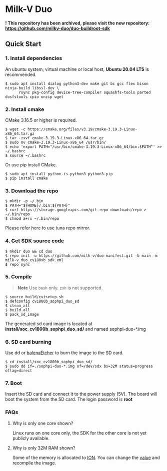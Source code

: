 # Milk-V Duo

**! This repository has been archived, please visit the new repository: https://github.com/milkv-duo/duo-buildroot-sdk**

## Quick Start

### 1. Install dependencies
An ubuntu system, virtual machine or local host, **Ubuntu 20.04 LTS** is recommended.
```
$ sudo apt install dialog python3-dev make git bc gcc flex bison ninja-build libssl-dev \
      rsync pkg-config device-tree-compiler squashfs-tools parted dosfstools cpio unzip wget
```

### 2. Install cmake
CMake 3.16.5 or higher is required.
```
$ wget -c https://cmake.org/files/v3.19/cmake-3.19.3-Linux-x86_64.tar.gz
$ tar -zxvf cmake-3.19.3-Linux-x86_64.tar.gz
$ sudo mv cmake-3.19.3-Linux-x86_64 /usr/bin/
$ echo 'export PATH="/usr/bin/cmake-3.19.3-Linux-x86_64/bin:$PATH"' >> ~/.bashrc
$ source ~/.bashrc
```
Or use pip install CMake.
```
$ sudo apt install python-is-python3 python3-pip
$ pip install cmake
```

### 3. Download the repo
```
$ mkdir -p ~/.bin  
$ PATH="${HOME}/.bin:${PATH}"
$ curl https://storage.googleapis.com/git-repo-downloads/repo > ~/.bin/repo
$ chmod a+rx ~/.bin/repo
```

Please refer [here](https://mirrors.tuna.tsinghua.edu.cn/help/git-repo/) to use tuna repo mirror.

### 4. Get SDK source code
```
$ mkdir duo && cd duo
$ repo init -u https://github.com/milk-v/duo-manifest.git -b main -m milk-v_duo_cv180xb_sdk.xml
$ repo sync
```

### 5. Compile

> **Note**
> Use `bash` only. `zsh` is not supported.

```
$ source build/cvisetup.sh
$ defconfig cv1800b_sophpi_duo_sd
$ clean_all
$ build_all
$ pack_sd_image
```
The generated sd card image is located at **install/soc_cv1800b_sophpi_duo_sd/** and named sophpi-duo-\*.img

### 6. SD card burning
Use dd or [balenaEtcher](https://www.balena.io/etcher) to burn the image to the SD card.

```
$ cd install/soc_cv1800b_sophpi_duo_sd/
$ sudo dd if=./sophpi-duo-*.img of=/dev/sdx bs=32M status=progress oflag=direct
```

### 7. Boot

Insert the SD card and connect it to the power supply (5V). The board will boot the system from the SD card. The login password is **root** 


### FAQs

1. Why is only one core shown?

   Linux runs on one core only, the SDK for the other core is not yet publicly available.

2. Why is only 32M RAM shown?

   Some of the memory is allocated to [ION](https://github.com/milk-v/cvitek-build/blob/main/boards/default/dts/cv180x/cv180x_default_memmap.dtsi#L15). You can change the [value](https://github.com/milk-v/cvitek-build/blob/main/boards/cv180x/cv1800b_sophpi_duo_sd/memmap.py#L43) and recompile the image.

